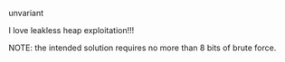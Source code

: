 unvariant

I love leakless heap exploitation!!!

NOTE: the intended solution requires no more than 8 bits of brute force.
